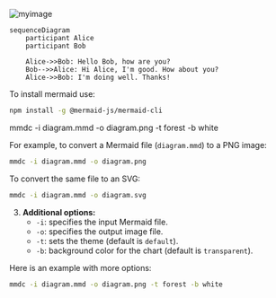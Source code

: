 ![myimage](diagram.png)
```mermaid
sequenceDiagram
    participant Alice
    participant Bob

    Alice->>Bob: Hello Bob, how are you?
    Bob-->>Alice: Hi Alice, I'm good. How about you?
    Alice->>Bob: I'm doing well. Thanks!
```

To install mermaid use:

```sh
npm install -g @mermaid-js/mermaid-cli
```



mmdc -i diagram.mmd -o diagram.png -t forest -b white

For example, to convert a Mermaid file (`diagram.mmd`) to a PNG image:

```sh
mmdc -i diagram.mmd -o diagram.png
```

To convert the same file to an SVG:

```sh
mmdc -i diagram.mmd -o diagram.svg
```

3. **Additional options:**
   - `-i`: specifies the input Mermaid file.
   - `-o`: specifies the output image file.
   - `-t`: sets the theme (default is `default`).
   - `-b`: background color for the chart (default is `transparent`).

Here is an example with more options:

```sh
mmdc -i diagram.mmd -o diagram.png -t forest -b white
```
